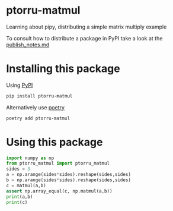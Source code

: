 # ptorru-matmul

Learning about pipy, distributing a simple matrix multiply example

To consult how to distribute a package in PyPI take a look at the [publish_notes.md](https://github.com/ptorru/ptorru-matmul/blob/main/publish_notes.md)

# Installing this package

Using [PyPI](https://pypi.org)

```bash
pip install ptorru-matmul
```

Alternatively use [poetry](https://python-poetry.org)

```bash
poetry add ptorru-matmul
```

# Using this package

```python
import numpy as np
from ptorru_matmul import ptorru_matmul
sides = 3
a = np.arange(sides*sides).reshape(sides,sides)
b = np.arange(sides*sides).reshape(sides,sides)
c = matmul(a,b)
assert np.array_equal(c, np.matmul(a,b))
print(a,b)
print(c)
```
